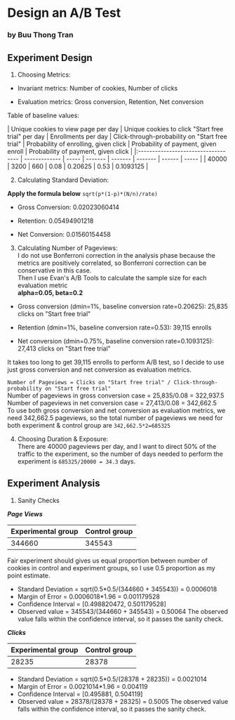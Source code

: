 # Design an A/B Test

### by Buu Thong Tran

## Experiment Design

1. Choosing Metrics:

+ Invariant metrics: Number of cookies, Number of clicks

+ Evaluation metrics: Gross conversion, Retention, Net conversion

Table of baseline values:

| Unique cookies to view page per day | Unique cookies to click "Start free trial" per day | Enrollments per day | Click-through-probability on "Start free trial" |	Probability of enrolling, given click |	Probability of payment, given enroll | Probability of payment, given click |
|:----------------------------------- | ------------- | ----- | ------- | ------- | ------- | ------ | ----- |
| 40000 | 3200 | 660 | 0.08 | 0.20625 | 0.53 | 0.1093125 |

2. Calculating Standard Deviation: <br>

**Apply the formula below** 
`sqrt(p*(1-p)*(N/n)/rate)`

+ Gross Conversion: 0.02023060414

+ Retention: 0.05494901218

+ Net Conversion: 0.01560154458

3. Calculating Number of Pageviews: <br>
I do not use Bonferroni correction in the analysis phase because the metrics are positively correlated, so Bonferroni correction can be conservative in this case. <br>
Then I use Evan's A/B Tools to calculate the sample size for each evaluation metric <br>
**alpha=0.05, beta=0.2**

- Gross conversion (dmin=1%, baseline conversion rate=0.20625): 25,835 clicks on "Start free trial"

- Retention (dmin=1%, baseline conversion rate=0.53): 39,115 enrolls

- Net conversion (dmin=0.75%, baseline conversion rate=0.1093125): 27,413 clicks on "Start free trial"

It takes too long to get 39,115 enrolls to perform A/B test, so I decide to use just gross conversion and net conversion as evaluation metrics.<br>

`Number of Pageviews = Clicks on "Start free trial" / Click-through-probability on "Start free trial"` <br>
Number of pageviews in gross conversion case = 25,835/0.08 = 322,937.5 <br>
Number of pageviews in net conversion case = 27,413/0.08 = 342,662.5 <br>
To use both gross conversion and net conversion as evaluation metrics, we need 342,662.5 pageviews, so the total number of pageviews we need for both experiment & control group are `342,662.5*2=685325` <br>

4. Choosing Duration & Exposure: <br>
There are 40000 pageviews per day, and I want to direct 50% of the traffic to the experiment, so the number of days needed to perform the experiment is `685325/20000 = 34.3` days. <br>

## Experiment Analysis

1. Sanity Checks

***Page Views***

| Experimental group | Control group |
|:------------------ | ------------- |
| 344660 | 345543 |

Fair experiment should gives us equal proportion between number of cookies in control and experiment groups, so I use 0.5 proportion as my point estimate.
- Standard Deviation = sqrt(0.5*0.5/(344660 + 345543)) = 0.0006018
- Margin of Error = 0.0006018*1.96 = 0.001179528
- Confidence Interval = [0.498820472, 0.501179528]
- Observed value = 345543/(344660 + 345543) = 0.50064
The observed value falls within the confidence interval, so it passes the sanity check.

***Clicks***

| Experimental group | Control group |
|:------------------ | ------------- |
| 28235 | 28378 |

- Standard Deviation = sqrt(0.5*0.5/(28378 + 28235)) = 0.0021014
- Margin of Error = 0.0021014*1.96 = 0.004119
- Confidence Interval = [0.495881, 0.504119]
- Observed value = 28378/(28378 + 28325) = 0.5005
The observed value falls within the confidence interval, so it passes the sanity check.